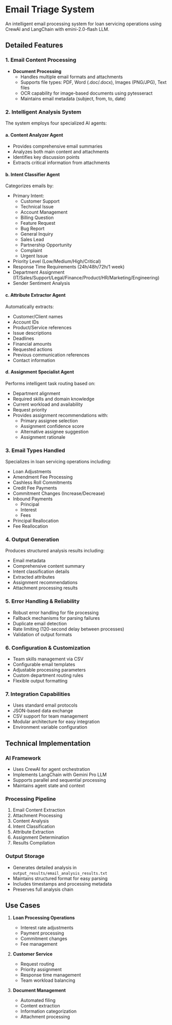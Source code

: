 # Email Triage System

An intelligent email processing system for loan servicing operations using CrewAI and LangChain with emini-2.0-flash LLM.

## Detailed Features

### 1. Email Content Processing
- **Document Processing**
  - Handles multiple email formats and attachments
  - Supports file types: PDF, Word (.doc/.docx), Images (PNG/JPG), Text files
  - OCR capability for image-based documents using pytesseract
  - Maintains email metadata (subject, from, to, date)

### 2. Intelligent Analysis System
The system employs four specialized AI agents:

#### a. Content Analyzer Agent
- Provides comprehensive email summaries
- Analyzes both main content and attachments
- Identifies key discussion points
- Extracts critical information from attachments

#### b. Intent Classifier Agent
Categorizes emails by:
- Primary Intent:
  - Customer Support
  - Technical Issue
  - Account Management
  - Billing Question
  - Feature Request
  - Bug Report
  - General Inquiry
  - Sales Lead
  - Partnership Opportunity
  - Complaint
  - Urgent Issue
- Priority Level (Low/Medium/High/Critical)
- Response Time Requirements (24h/48h/72h/1 week)
- Department Assignment (IT/Sales/Support/Legal/Finance/Product/HR/Marketing/Engineering)
- Sender Sentiment Analysis

#### c. Attribute Extractor Agent
Automatically extracts:
- Customer/Client names
- Account IDs
- Product/Service references
- Issue descriptions
- Deadlines
- Financial amounts
- Requested actions
- Previous communication references
- Contact information

#### d. Assignment Specialist Agent
Performs intelligent task routing based on:
- Department alignment
- Required skills and domain knowledge
- Current workload and availability
- Request priority
- Provides assignment recommendations with:
  - Primary assignee selection
  - Assignment confidence score
  - Alternative assignee suggestion
  - Assignment rationale

### 3. Email Types Handled
Specializes in loan servicing operations including:
- Loan Adjustments
- Amendment Fee Processing
- Cashless Roll Commitments
- Credit Fee Payments
- Commitment Changes (Increase/Decrease)
- Inbound Payments
  - Principal
  - Interest
  - Fees
- Principal Reallocation
- Fee Reallocation

### 4. Output Generation
Produces structured analysis results including:
- Email metadata
- Comprehensive content summary
- Intent classification details
- Extracted attributes
- Assignment recommendations
- Attachment processing results

### 5. Error Handling & Reliability
- Robust error handling for file processing
- Fallback mechanisms for parsing failures
- Duplicate email detection
- Rate limiting (120-second delay between processes)
- Validation of output formats

### 6. Configuration & Customization
- Team skills management via CSV
- Configurable email templates
- Adjustable processing parameters
- Custom department routing rules
- Flexible output formatting

### 7. Integration Capabilities
- Uses standard email protocols
- JSON-based data exchange
- CSV support for team management
- Modular architecture for easy integration
- Environment variable configuration

## Technical Implementation

### AI Framework
- Uses CrewAI for agent orchestration
- Implements LangChain with Gemini Pro LLM
- Supports parallel and sequential processing
- Maintains agent state and context

### Processing Pipeline
1. Email Content Extraction
2. Attachment Processing
3. Content Analysis
4. Intent Classification
5. Attribute Extraction
6. Assignment Determination
7. Results Compilation

### Output Storage
- Generates detailed analysis in `output_results/email_analysis_results.txt`
- Maintains structured format for easy parsing
- Includes timestamps and processing metadata
- Preserves full analysis chain

## Use Cases

1. **Loan Processing Operations**
   - Interest rate adjustments
   - Payment processing
   - Commitment changes
   - Fee management

2. **Customer Service**
   - Request routing
   - Priority assignment
   - Response time management
   - Team workload balancing

3. **Document Management**
   - Automated filing
   - Content extraction
   - Information categorization
   - Attachment processing
